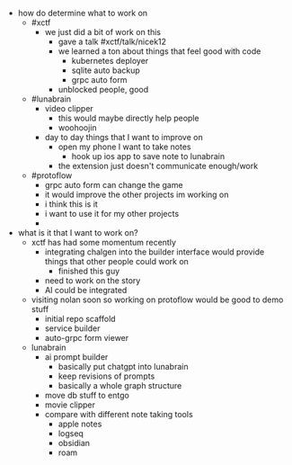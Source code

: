 - how do determine what to work on
	- #xctf
		- we just did a bit of work on this
			- gave a talk #xctf/talk/nicek12
			- we learned a ton about things that feel good with code
				- kubernetes deployer
				- sqlite auto backup
				- grpc auto form
			- unblocked people, good
	- #lunabrain
		- video clipper
			- this would maybe directly help people
			- woohoojin
		- day to day things that I want to improve on
			- open my phone I want to take notes
				- hook up ios app to save note to lunabrain
			- the extension just doesn't communicate enough/work
	- #protoflow
		- grpc auto form can change the game
		- it would improve the other projects im working on
		- i think this is it
		- i want to use it for my other projects
		-
- what is it that I want to work on?
	- xctf has had some momentum recently
		- integrating chalgen into the builder interface would provide things that other people could work on
			- finished this guy
		- need to work on the story
		- AI could be integrated
	- visiting nolan soon so working on protoflow would be good to demo stuff
		- initial repo scaffold
		- service builder
		- auto-grpc form viewer
	- lunabrain
		- ai prompt builder
			- basically put chatgpt into lunabrain
			- keep revisions of prompts
			- basically a whole graph structure
		- move db stuff to entgo
		- movie clipper
		- compare with different note taking tools
			- apple notes
			- logseq
			- obsidian
			- roam